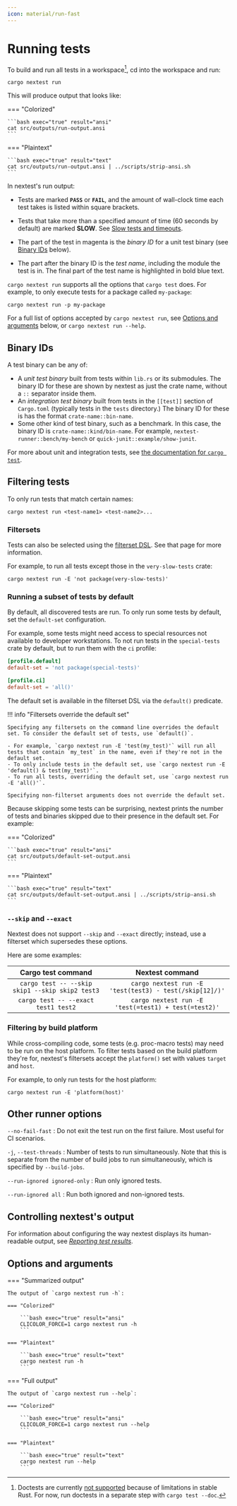 ```yaml
---
icon: material/run-fast
---
```


# Running tests

To build and run all tests in a workspace[^doctest], cd into the workspace and run:

```
cargo nextest run
```

This will produce output that looks like:

=== "Colorized"

    ```bash exec="true" result="ansi"
    cat src/outputs/run-output.ansi
    ```

=== "Plaintext"

    ```bash exec="true" result="text"
    cat src/outputs/run-output.ansi | ../scripts/strip-ansi.sh
    ```

In nextest's run output:

- Tests are marked **`PASS`** or **`FAIL`**, and the amount of wall-clock time each test takes is listed within square brackets.
- Tests that take more than a specified amount of time (60 seconds by default) are marked **SLOW**. See [Slow tests and timeouts](features/slow-tests.md).
- The part of the test in magenta is the _binary ID_ for a unit test binary (see [Binary IDs](#binary-ids) below).

- The part after the binary ID is the _test name_, including the module the test is in. The final part of the test name is highlighted in bold blue text.

`cargo nextest run` supports all the options that `cargo test` does. For example, to only execute tests for a package called `my-package`:

```
cargo nextest run -p my-package
```

For a full list of options accepted by `cargo nextest run`, see [Options and arguments](#options-and-arguments) below, or `cargo nextest run --help`.

## Binary IDs

A test binary can be any of:

- A _unit test binary_ built from tests within `lib.rs` or its submodules. The binary ID for these are shown by nextest as just the crate name, without a `::` separator inside them.
- An _integration test binary_ built from tests in the `[[test]]` section of `Cargo.toml` (typically tests in the `tests` directory.) The binary ID for these is has the format `crate-name::bin-name`.
- Some other kind of test binary, such as a benchmark. In this case, the binary ID is `crate-name::kind/bin-name`. For example, `nextest-runner::bench/my-bench` or `quick-junit::example/show-junit`.

For more about unit and integration tests, see [the documentation for `cargo test`](https://doc.rust-lang.org/cargo/commands/cargo-test.html).

## Filtering tests

To only run tests that match certain names:

```
cargo nextest run <test-name1> <test-name2>...
```

### Filtersets

Tests can also be selected using the [filterset DSL]. See that page for more information.

For example, to run all tests except those in the `very-slow-tests` crate:

```
cargo nextest run -E 'not package(very-slow-tests)'
```

### Running a subset of tests by default

<!-- md:version 0.9.75 -->

By default, all discovered tests are run. To only run some tests by default, set the `default-set`
configuration.

For example, some tests might need access to special resources not available to developer
workstations. To not run tests in the `special-tests` crate by default, but to run them with the
`ci` profile:

```toml
[profile.default]
default-set = 'not package(special-tests)'

[profile.ci]
default-set = 'all()'
```

The default set is available in the filterset DSL via the `default()` predicate.

!!! info "Filtersets override the default set"

    Specifying any filtersets on the command line overrides the default set. To consider the default set of tests, use `default()`.

    - For example, `cargo nextest run -E 'test(my_test)'` will run all tests that contain `my_test` in the name, even if they're not in the default set.
    - To only include tests in the default set, use `cargo nextest run -E 'default() & test(my_test)'`.
    - To run all tests, overriding the default set, use `cargo nextest run -E 'all()'`.

    Specifying non-filterset arguments does not override the default set.

Because skipping some tests can be surprising, nextest prints the number of tests and binaries
skipped due to their presence in the default set. For example:

=== "Colorized"

    ```bash exec="true" result="ansi"
    cat src/outputs/default-set-output.ansi
    ```

=== "Plaintext"

    ```bash exec="true" result="text"
    cat src/outputs/default-set-output.ansi | ../scripts/strip-ansi.sh
    ```

### `--skip` and `--exact`

Nextest does not support `--skip` and `--exact` directly; instead, use a filterset which supersedes these options.

Here are some examples:

|               Cargo test command                |                     Nextest command                     |
| :---------------------------------------------: | :-----------------------------------------------------: |
| `cargo test -- --skip skip1 --skip skip2 test3` | `cargo nextest run -E 'test(test3) - test(/skip[12]/)'` |
|       `cargo test -- --exact test1 test2`       |  `cargo nextest run -E 'test(=test1) + test(=test2)'`   |

### Filtering by build platform

While cross-compiling code, some tests (e.g. proc-macro tests) may need to be run on the host platform. To filter tests based on the build platform they're for, nextest's filtersets accept the `platform()` set with values `target` and `host`.

For example, to only run tests for the host platform:

```
cargo nextest run -E 'platform(host)'
```

[filterset DSL]: filtersets/index.md

[^doctest]: Doctests are currently [not supported](https://github.com/nextest-rs/nextest/issues/16) because of limitations in stable Rust. For now, run doctests in a separate step with `cargo test --doc`.

## Other runner options

`--no-fail-fast`
: Do not exit the test run on the first failure. Most useful for CI scenarios.

`-j`, `--test-threads`
: Number of tests to run simultaneously. Note that this is separate from the number of build jobs to run simultaneously, which is specified by `--build-jobs`.

`--run-ignored ignored-only`
: Run only ignored tests.

`--run-ignored all`
: Run both ignored and non-ignored tests.

## Controlling nextest's output

For information about configuring the way nextest displays its human-readable output, see [_Reporting test results_](reporting.md).

## Options and arguments

=== "Summarized output"

    The output of `cargo nextest run -h`:

    === "Colorized"

        ```bash exec="true" result="ansi"
        CLICOLOR_FORCE=1 cargo nextest run -h
        ```

    === "Plaintext"

        ```bash exec="true" result="text"
        cargo nextest run -h
        ```

=== "Full output"

    The output of `cargo nextest run --help`:

    === "Colorized"

        ```bash exec="true" result="ansi"
        CLICOLOR_FORCE=1 cargo nextest run --help
        ```

    === "Plaintext"

        ```bash exec="true" result="text"
        cargo nextest run --help
        ```
